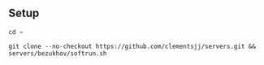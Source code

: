 ## Setup

`cd ~`

`git clone --no-checkout https://github.com/clementsjj/servers.git && servers/bezukhov/softrun.sh`
